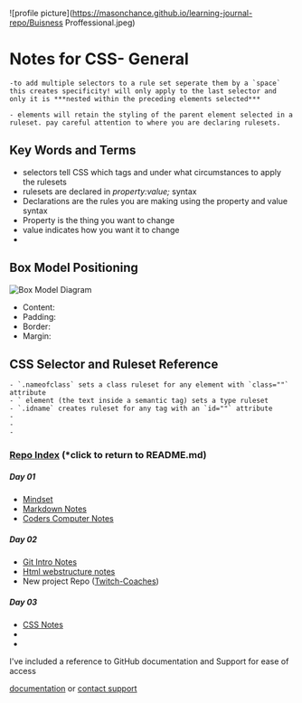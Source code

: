 ![profile picture](https://masonchance.github.io/learning-journal-repo/Buisness Proffessional.jpeg)


# Notes for CSS- General
    -to add multiple selectors to a rule set seperate them by a `space` this creates specificity! will only apply to the last selector and only it is ***nested within the preceding elements selected***
    
    - elements will retain the styling of the parent element selected in a ruleset. pay careful attention to where you are declaring rulesets.


## Key Words and Terms
   - selectors tell CSS which tags and under what circumstances to apply the rulesets
   - rulesets are declared in *property:value;* syntax
   - Declarations are the rules you are making using the property and value syntax
   - Property is the thing you want to change
   - value indicates how you want it to change
   -


## Box Model Positioning

![Box Model Diagram](https://masonchance.github.io/learning-journal-repo/css-box-model.png)

- Content:
- Padding:
- Border:
- Margin:


## CSS Selector and Ruleset Reference
    - `.nameofclass` sets a class ruleset for any element with `class=""` attribute
    - ` element (the text inside a semantic tag) sets a type ruleset
    - `.idname` creates ruleset for any tag with an `id=""` attribute
    -
    -
    -



### [Repo Index](https://masonchance.github.io/learning-journal-repo/) (*click to return to README.md)

##### Day 01

- [Mindset](https://masonchance.github.io/learning-journal-repo/main-page)
- [Markdown Notes](https://masonchance.github.io/learning-journal-repo/markdown-notes/)
- [Coders Computer Notes](https://masonchance.github.io/learning-journal-repo/the-coders-computer-notes/)

##### Day 02

 - [Git Intro Notes](https://masonchance.github.io/learning-journal-repo/git-intro-notes/)
 - [Html webstructure notes](https://masonchance.github.io/learning-journal-repo/Html-webstructure-notes/)
 - New project Repo ([Twitch-Coaches](https://masonchance.github.io/twitch-coaches/))

##### Day 03

- [CSS Notes](https://masonchance.github.io/learning-journal-repo/css-notes/)
-
-

I've included a reference to GitHub documentation and Support for ease of access

[documentation](https://help.github.com/categories/github-pages-basics/) or [contact support](https://github.com/contact)
